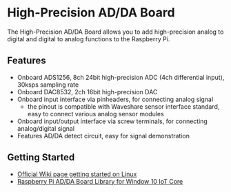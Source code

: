<!--
---
name: High-Precision AD/DA Board
class: board
type: adc
formfactor: HAT
manufacturer: Waveshare
description: 8 channel Analogue to Digital Converter & 2 channel Digital to Analogue Converter
url: http://www.waveshare.com/High-Precision-AD-DA-Board.htm
schematic: http://www.waveshare.com/wiki/File:High-Precision-AD-DA--Schematic.pdf
buy: http://www.waveshare.com/High-Precision-AD-DA-Board.htm
image: 'waveshare-adda-board.png'
pincount: 40
eeprom: no
power:
  '1':
  '2':
  '4':
  '17':
ground:
  '6':
  '9':
  '14':
  '20':
  '25':
  '30':
  '34':
  '39':
pin:
  '11':
    name: DRDY
    mode: output
    active: low
  '12':
    name: RESET
    mode: output
    active: high
  '13':
    name: PDWN
    mode: input
    active: low
  '15':
    name: CS0
    mode: output
    active: low
  '16':
    name: CS1
    mode: output
    active: low
  '19':
    mode: spi
  '21':
    mode: spi
  '23':
    mode: spi
-->
# High-Precision AD/DA Board

The High-Precision AD/DA Board allows you to add high-precision analog to digital and digital to analog functions to the Raspberry Pi.

## Features

- Onboard ADS1256, 8ch 24bit high-precision ADC (4ch differential input), 30ksps sampling rate
- Onboard DAC8532, 2ch 16bit high-precision DAC
- Onboard input interface via pinheaders, for connecting analog signal
    - the pinout is compatible with Waveshare sensor interface standard, easy to connect various analog sensor modules
- Onboard input/output interface via screw terminals, for connecting analog/digital signal
- Features AD/DA detect circuit, easy for signal demonstration

## Getting Started

- [Official Wiki page getting started on Linux](http://www.waveshare.com/wiki/High-Precision_AD/DA_Board)
- [Raspberry Pi AD/DA Board Library for Window 10 IoT Core](https://www.hackster.io/laserbrain/raspberry-pi-ad-da-board-library-for-window-10-iot-core-c8cc34 "www.hackster.io")
